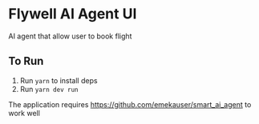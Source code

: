 # Flywell AI Agent UI

AI agent that allow user to book flight

## To Run

1. Run `yarn` to install deps
2. Run `yarn dev run`

The application requires https://github.com/emekauser/smart_ai_agent to work well
